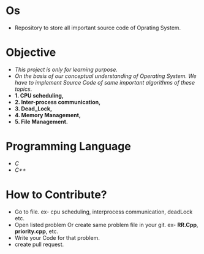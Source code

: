 # Os
+ Repository to store all important source code of Oprating System.
# Objective
+ *This project is only for learning purpose.*
+ *On the basis of our conceptual understanding of Operating System. We have to implement Source Code of same important algorithms of these topics*. 
+ **1. CPU scheduling,**
+ **2. Inter-process communication,**
+ **3. Dead_Lock,**
+ **4. Memory Management,**
+ **5. File Management.**
# Programming Language
+ *C*
+  *C++*
# How to Contribute?
+ Go to file. ex- cpu scheduling, interprocess communication, deadLock etc.
+ Open listed problem Or create same problem file in your git. ex- **RR.Cpp**, **priority.cpp**, etc.
+ Write your Code for that problem.
+ create pull request.

